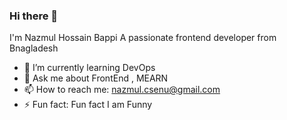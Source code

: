 ### Hi there 👋

I'm Nazmul Hossain Bappi
A passionate frontend developer from Bnagladesh

- 🌱 I’m currently learning DevOps
- 👯 Ask me about FrontEnd , MEARN
- 📫 How to reach me: nazmul.csenu@gmail.com
- ⚡ Fun fact: Fun fact I am Funny
